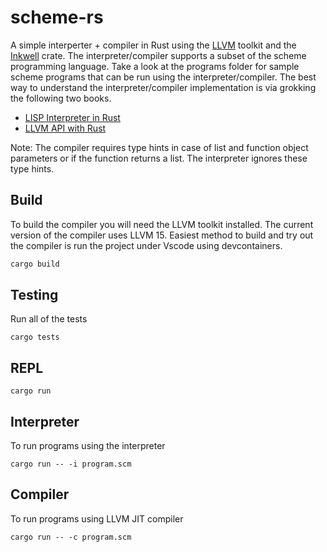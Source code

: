 # scheme-rs

A simple interperter + compiler in Rust using the [LLVM](https://llvm.org/) toolkit and the [Inkwell](https://thedan64.github.io/inkwell/inkwell/index.html) crate. The interpreter/compiler supports a subset of the scheme programming language. Take a look at the programs folder for sample scheme programs that can be run using the interpreter/compiler. The best way to understand the interpreter/compiler implementation is via grokking the following two books.

- [LISP Interpreter in Rust](https://www.amazon.com/Lisp-Interpreter-Rust-Vishal-Patil/dp/B0BFX1S2P7/ref=sr_1_1?crid=2YCAN0YJ4OAZ7&keywords=lisp+interpreter+in+rust&qid=1701608196&sprefix=Lisp+Inte%2Caps%2C181&sr=8-1)
- [LLVM API with Rust](https://www.amazon.com/LLVM-API-Rust-Vishal-Patil/dp/B0CGKVFFX5/ref=tmm_pap_swatch_0?_encoding=UTF8&qid=&sr=)

Note: The compiler requires type hints in case of list and function object parameters or if the function returns a list. The interpreter ignores these type hints.

## Build
To build the compiler you will need the LLVM toolkit installed. The current version of the compiler uses LLVM 15. Easiest method to build and try out the compiler is run the project under Vscode using devcontainers.

```bash
cargo build
```

## Testing

Run all of the tests

```
cargo tests
```

## REPL

```
cargo run
```

## Interpreter

To run programs using the interpreter

```
cargo run -- -i program.scm
```

## Compiler

To run programs using LLVM JIT compiler

```
cargo run -- -c program.scm
```
